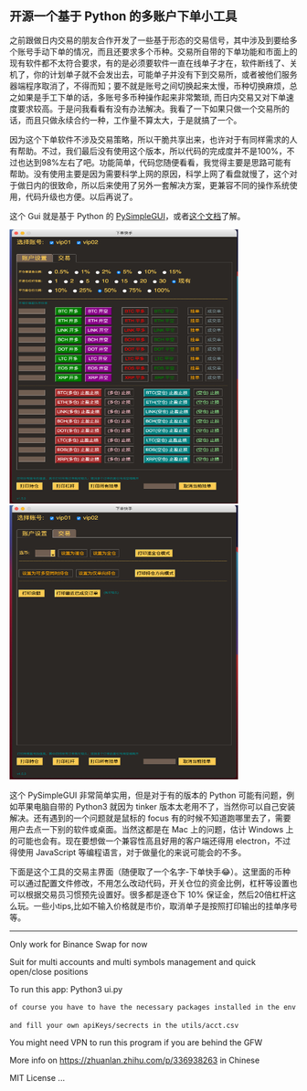 
## 开源一个基于 Python 的多账户下单小工具

之前跟做日内交易的朋友合作开发了一些基于形态的交易信号，其中涉及到要给多个账号手动下单的情况，而且还要求多个币种。交易所自带的下单功能和市面上的现有软件都不太符合要求，有的是必须要软件一直在线单子才在，软件断线了、关机了，你的计划单子就不会发出去，可能单子并没有下到交易所，或者被他们服务器端程序取消了，不得而知；要不就是账号之间切换起来太慢，币种切换麻烦，总之如果是手工下单的话，多账号多币种操作起来非常繁琐, 而日内交易又对下单速度要求较高。于是问我看看有没有办法解决。我看了一下如果只做一个交易所的话，而且只做永续合约一种，工作量不算太大，于是就搞了一个。

因为这个下单软件不涉及交易策略，所以干脆共享出来，也许对于有同样需求的人有帮助。不过，我们最后没有使用这个版本，所以代码的完成度并不是100%，不过也达到98%左右了吧。功能简单，代码您随便看看，我觉得主要是思路可能有帮助。没有使用主要是因为需要科学上网的原因，科学上网了看盘就慢了，这个对于做日内的很致命，所以后来使用了另外一套解决方案，更兼容不同的操作系统使用，代码升级也方便。以后再说了。

这个 Gui 就是基于 Python 的 [PySimpleGUI](https://link.zhihu.com/?target=https%3A//github.com/PySimpleGUI/PySimpleGUI)，或者[这个文档](https://link.zhihu.com/?target=https%3A//pysimplegui.readthedocs.io/en/latest/)了解。

<img src="./static/orc-gui1.jpg" width="400" height="480"/> 
&nbsp;&nbsp;&nbsp;&nbsp;&nbsp;&nbsp;&nbsp;&nbsp;&nbsp;&nbsp;&nbsp;&nbsp;&nbsp;&nbsp;&nbsp;&nbsp; 
<img src="./static/orc-gui2.jpg" width="400" height="480"/>

这个 PySimpleGUI 非常简单实用，但是对于有的版本的 Python 可能有问题，例如苹果电脑自带的 Python3 就因为 tinker 版本太老用不了，当然你可以自己安装解决。还有遇到的一个问题就是鼠标的 focus 有的时候不知道跑哪里去了，需要用户去点一下别的软件或桌面。当然这都是在 Mac 上的问题，估计 Windows 上的可能也会有。现在要想做一个兼容性高且好用的客户端还得用 electron，不过得使用 JavaScript 等编程语言，对于做量化的来说可能会的不多。

下面是这个工具的交易主界面（随便取了一个名字-下单快手😂）。这里面的币种可以通过配置文件修改，不用怎么改动代码，开关仓位的资金比例，杠杆等设置也可以根据交易员习惯预先设置好。很多都是逐仓下 10% 保证金，然后20倍杠杆这么玩。一些小tips,比如不输入价格就是市价，取消单子是按照打印输出的挂单序号等。



-----

Only work for Binance Swap for now

Suit for multi accounts and multi symbols management and quick open/close positions

To run this app: 
    Python3 ui.py

    of course you have to have the necessary packages installed in the env

    and fill your own apiKeys/secrects in the utils/acct.csv

You might need VPN to run this program if you are behind the GFW

More info on https://zhuanlan.zhihu.com/p/336938263 in Chinese

MIT License
...